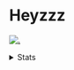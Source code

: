 # Heyzzz  

[![.](https://skillicons.dev/icons?i=ts,nextjs,nestjs,mongodb)](https://skillicons.dev)  

<details>
<summary>Stats</summary
<!--START_SECTION:waka-->

```txt
TypeScript                 5 hrs 14 mins   ███████████████▒░░░░░░░░░   61.60 %
Other                      1 hr 9 mins     ███▒░░░░░░░░░░░░░░░░░░░░░   13.67 %
JavaScript                 45 mins         ██▒░░░░░░░░░░░░░░░░░░░░░░   08.86 %
HTML                       21 mins         █░░░░░░░░░░░░░░░░░░░░░░░░   04.29 %
CSS                        20 mins         █░░░░░░░░░░░░░░░░░░░░░░░░   03.95 %
```

<!--END_SECTION:waka-->
</details>
